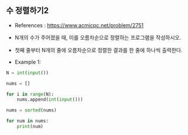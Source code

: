 ## 수 정렬하기2

* References : https://www.acmicpc.net/problem/2751
* N개의 수가 주어졌을 때, 이를 오름차순으로 정렬하는 프로그램을 작성하시오.
* 첫째 줄부터 N개의 줄에 오름차순으로 정렬한 결과를 한 줄에 하나씩 출력한다.

* Example 1:

```python
N = int(input())

nums = []

for i in range(N):
    nums.append(int(input()))

nums = sorted(nums)

for num in nums:
    print(num)
```
